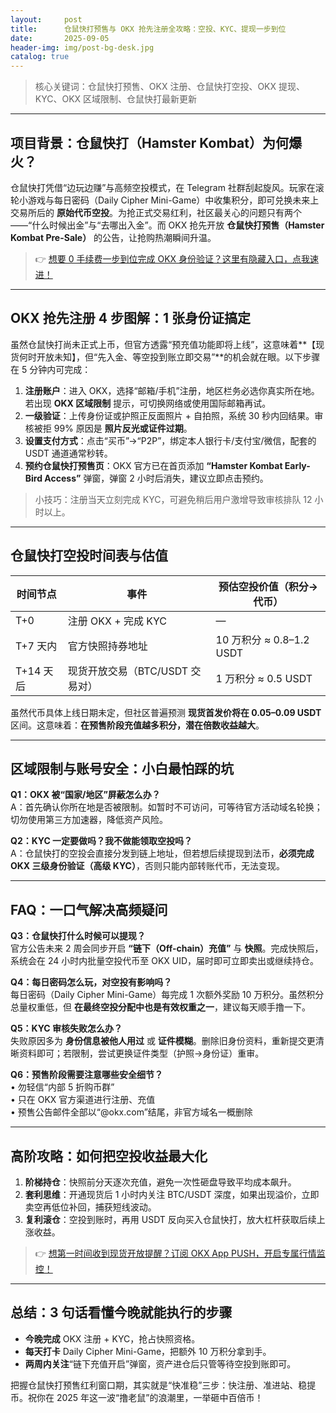 ```yaml
---
layout:     post
title:      仓鼠快打预售与 OKX 抢先注册全攻略：空投、KYC、提现一步到位
date:       2025-09-05
header-img: img/post-bg-desk.jpg
catalog: true
---
```


> 核心关键词：仓鼠快打预售、OKX 注册、仓鼠快打空投、OKX 提现、KYC、OKX 区域限制、仓鼠快打最新更新

---

## 项目背景：仓鼠快打（Hamster Kombat）为何爆火？
仓鼠快打凭借“边玩边赚”与高频空投模式，在 Telegram 社群刮起旋风。玩家在滚轮小游戏与每日密码（Daily Cipher Mini-Game）中收集积分，即可兑换未来上交易所后的 **原始代币空投**。为抢正式交易红利，社区最关心的问题只有两个——“什么时候出金”与“去哪出入金”。而 OKX 抢先开放 **仓鼠快打预售（Hamster Kombat Pre-Sale）** 的公告，让抢购热潮瞬间升温。

> 👉 [想要 0 手续费一步到位完成 OKX 身份验证？这里有隐藏入口，点我速进！](https://okxdog.com/)

---

## OKX 抢先注册 4 步图解：1 张身份证搞定
虽然仓鼠快打尚未正式上币，但官方透露“预充值功能即将上线”，这意味着**【现货何时开放未知】，但“先入金、等空投到账立即交易”**的机会就在眼。以下步骤在 5 分钟内可完成：

1. **注册账户**：进入 OKX，选择“邮箱/手机”注册，地区栏务必选你真实所在地。若出现 **OKX 区域限制** 提示，可切换网络或使用国际邮箱再试。
2. **一级验证**：上传身份证或护照正反面照片 + 自拍照，系统 30 秒内回结果。审核被拒 99% 原因是 **照片反光或证件过期**。
3. **设置支付方式**：点击“买币”→“P2P”，绑定本人银行卡/支付宝/微信，配套的 USDT 通道通常秒转。
4. **预约仓鼠快打预售页**：OKX 官方已在首页添加 **“Hamster Kombat Early-Bird Access”** 弹窗，弹窗 2 小时后消失，建议立即点击预约。

> 小技巧：注册当天立刻完成 KYC，可避免稍后用户激增导致审核排队 12 小时以上。

---

## 仓鼠快打空投时间表与估值
| 时间节点 | 事件 | 预估空投价值（积分→代币） |
|---|---|---|
| T+0 | 注册 OKX + 完成 KYC | — |
| T+7 天内 | 官方快照持券地址 | 10 万积分 ≈ 0.8–1.2 USDT |
| T+14 天后 | 现货开放交易（BTC/USDT 交易对） | 1 万积分 ≈ 0.5 USDT |

虽然代币具体上线日期未定，但社区普遍预测 **现货首发价将在 0.05–0.09 USDT** 区间。这意味着：**在预售阶段充值越多积分，潜在倍数收益越大**。

---

## 区域限制与账号安全：小白最怕踩的坑
**Q1：OKX 被“国家/地区”屏蔽怎么办？**  
A：首先确认你所在地是否被限制。如暂时不可访问，可等待官方活动域名轮换；切勿使用第三方加速器，降低资产风险。

**Q2：KYC 一定要做吗？我不做能领取空投吗？**  
A：仓鼠快打的空投会直接分发到链上地址，但若想后续提现到法币，**必须完成 OKX 三级身份验证（高级 KYC）**，否则只能内部转账代币，无法变现。

---

## FAQ：一口气解决高频疑问

**Q3：仓鼠快打什么时候可以提现？**  
官方公告未来 2 周会同步开启 **“链下（Off-chain）充值”** 与 **快照**。完成快照后，系统会在 24 小时内批量空投代币至 OKX UID，届时即可立即卖出或继续持仓。

**Q4：每日密码怎么玩，对空投有影响吗？**  
每日密码（Daily Cipher Mini-Game）每完成 1 次额外奖励 10 万积分。虽然积分总量权重低，但 **在最终空投分配中也是有效权重之一**，建议每天顺手撸一下。

**Q5：KYC 审核失败怎么办？**  
失败原因多为 **身份信息被他人用过** 或 **证件模糊**。删除旧身份资料，重新提交更清晰资料即可；若限制，尝试更换证件类型（护照→身份证）重审。

**Q6：预售阶段需要注意哪些安全细节？**  
• 勿轻信“内部 5 折购币群”  
• 只在 OKX 官方渠道进行注册、充值  
• 预售公告邮件全部以“@okx.com”结尾，非官方域名一概删除

---

## 高阶攻略：如何把空投收益最大化

1. **阶梯持仓**：快照前分天逐次充值，避免一次性砸盘导致平均成本飙升。  
2. **套利思维**：开通现货后 1 小时内关注 BTC/USDT 深度，如果出现溢价，立即卖空再低位补回，捕获短线波动。  
3. **复利滚仓**：空投到账时，再用 USDT 反向买入仓鼠快打，放大杠杆获取后续上涨收益。

> 👉 [想第一时间收到现货开放提醒？订阅 OKX App PUSH，开启专属行情监控！](https://okxdog.com/)

---

## 总结：3 句话看懂今晚就能执行的步骤
- **今晚完成** OKX 注册 + KYC，抢占快照资格。  
- **每天打卡** Daily Cipher Mini-Game，把额外 10 万积分拿到手。  
- **两周内关注**“链下充值开启”弹窗，资产进仓后只管等待空投到账即可。

把握仓鼠快打预售红利窗口期，其实就是“快准稳”三步：快注册、准进站、稳提币。祝你在 2025 年这一波“撸老鼠”的浪潮里，一举砸中百倍币！
